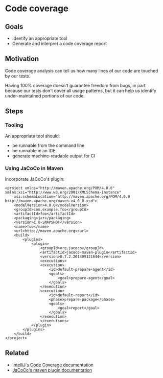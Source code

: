 # Code coverage

## Goals

* Identify an appropriate tool
* Generate and interpret a code coverage report

## Motivation

Code coverage analysis can tell us how many lines of our code are touched by our tests.

Having 100% coverage doesn't guarantee freedom from bugs, in part because our tests don't cover all usage patterns, but it can help us identify under-maintained portions of our code.

## Steps

### Tooling

An appropriate tool should:
* be runnable from the command line
* be runnable in an IDE
* generate machine-readable output for CI

### Using JaCoCo in Maven

Incorporate JaCoCo's plugin:
```
<project xmlns="http://maven.apache.org/POM/4.0.0" xmlns:xsi="http://www.w3.org/2001/XMLSchema-instance"
    xsi:schemaLocation="http://maven.apache.org/POM/4.0.0 http://maven.apache.org/maven-v4_0_0.xsd">
    <modelVersion>4.0.0</modelVersion>
    <groupId>com.example.foo</groupId>
    <artifactId>foo</artifactId>
    <packaging>jar</packaging>
    <version>1.0-SNAPSHOT</version>
    <name>foo</name>
    <url>http://maven.apache.org</url>
    <build>
        <plugins>
            <plugin>
                <groupId>org.jacoco</groupId>
                <artifactId>jacoco-maven-plugin</artifactId>
                <version>0.7.2.201409121644</version>
                <executions>
                <execution>
                    <id>default-prepare-agent</id>
                    <goals>
                        <goal>prepare-agent</goal>
                    </goals>
                </execution>
                <execution>
                    <id>default-report</id>
                    <phase>prepare-package</phase>
                    <goals>
                        <goal>report</goal>
                    </goals>
                </execution>
                </executions>
            </plugin>
        </plugins>
    </build>
</project>
```
## Related

* [IntelliJ's Code Coverage documentation](https://www.jetbrains.com/idea/help/code-coverage.html)
* [JaCoCo's maven plugin documentation](http://www.eclemma.org/jacoco/trunk/doc/maven.html)


